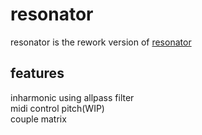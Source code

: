 # resonator

resonator is the rework version of [resonator](https://github.com/a5632645/resonator)

## features
inharmonic using allpass filter  
midi control pitch(WIP)  
couple matrix  
